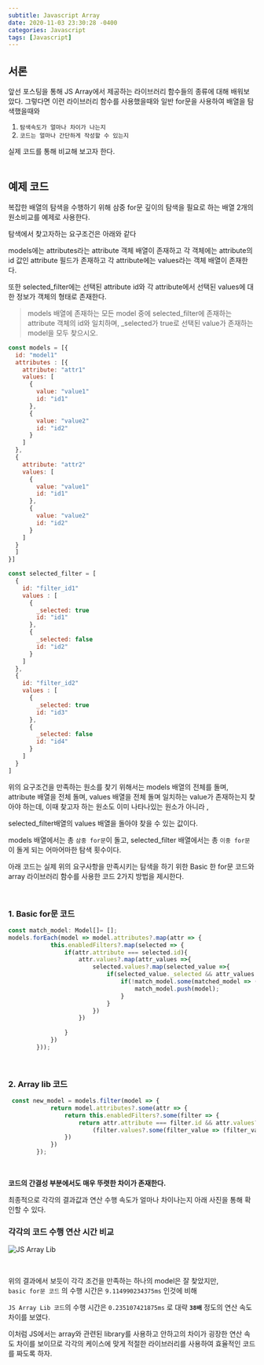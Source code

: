 ```yaml
---
subtitle: Javascript Array
date: 2020-11-03 23:30:28 -0400
categories: Javascript 
tags: [Javascript]
---
```


## 서론

앞선 포스팅을 통해 JS Array에서 제공하는 라이브러리 함수들의 종류에 대해 배워보았다. 그렇다면 이런 라이브러리 함수를 사용했을때와 일반 for문을 사용하여 배열을 탐색했을때와

1. `탐색속도가 얼마나 차이가 나는지`
1. `코드는 얼마나 간단하게 작성할 수 있는지` 

실제 코드를 통해 비교해 보고자 한다.
<br><br>

## 예제 코드
복잡한 배열의 탐색을 수행하기 위해 삼중 for문 깊이의 탐색을 필요로 하는 배열 2개의 원소비교를 예제로 사용한다.

탐색에서 찾고자하는 요구조건은 아래와 같다
<br>

 models에는 attributes라는 attribute 객체 배열이 존재하고 각 객체에는 attribute의 id 값인 attribute 필드가 존재하고 각 attribute에는 values라는 객체 배열이 존재한다. 

또한 selected_filter에는 선택된 attribute id와 각 attribute에서 선택된 values에 대한 정보가 객체의 형태로 존재한다.

> models 배열에 존재하는 모든 model 중에 selected_filter에 존재하는 attribute 객체의 id와 일치하며, _selected가 true로 선택된 value가 존재하는 model을 모두 찾으시오.


```javascript
const models = [{
  id: "model1"
  attributes : [{
    attribute: "attr1"
    values: [
      {
        value: "value1"
        id: "id1"
      },
      {
        value: "value2"
        id: "id2"
      }
    ]
  },
  {
    attribute: "attr2"
    values: [
      {
        value: "value1"
        id: "id1"
      },
      {
        value: "value2"
        id: "id2"
      }
    ]
  }
  ]
}]
```

```javascript
const selected_filter = [
  {
    id: "filter_id1"
    values : [
      {
        _selected: true
        id: "id1"
      },
      {
        _selected: false
        id: "id2"
      }
    ]
  },
  {
    id: "filter_id2"
    values : [
      {
        _selected: true
        id: "id3"
      },
      {
        _selected: false
        id: "id4"
      }
    ]
  }
]
```

위의 요구조건을 만족하는 원소를 찾기 위해서는
models 배열의 전체를 돌며, attribute 배열을 전체 돌며, values 배열을 전체 돌며 일치하는 value가 존재하는지 찾아야 하는데, 이때 찾고자 하는 원소도 이미 나타나있는 원소가 아니라 , <br>

selected_filter배열의 values 배열을 돌아야 찾을 수 있는 값이다.

models 배열에서는 총 `삼중 for문`이 돌고,
selected_filter 배열에서는 총 `이중 for문`이 돌게 되는 어마어마한 탐색 횟수이다.

아래 코드는 실제 위의 요구사항을 만족시키는 탐색을 하기 위한 Basic 한 for문 코드와 array 라이브러리 함수를 사용한 코드 2가지 방법을 제시한다.

<br>

### 1. Basic for문 코드

```javascript
const match_model: Model[]= [];
models.forEach(model => model.attributes?.map(attr => {
            this.enabledFilters?.map(selected => {
                if(attr.attribute === selected.id){
                    attr.values?.map(attr_values =>{
                        selected.values?.map(selected_value =>{
                            if(selected_value._selected && attr_values.value === selected_value.id){
                                if(!match_model.some(matched_model => (matched_model.id === model.id))){
                                    match_model.push(model);
                                }
                            }
                        })
                    })
                    
                }
            })
        }));
```

<br>

### 2. Array lib 코드

```javascript
 const new_model = models.filter(model => {
            return model.attributes?.some(attr => {
                return this.enabledFilters?.some(filter => {
                    return attr.attribute === filter.id && attr.values?.some(value => 
                        (filter.values?.some(filter_value => (filter_value._selected && filter_value.id === value.value))))
                })
            })
        });
```
<br>

**코드의 간결성 부분에서도 매우 뚜렷한 차이가 존재한다.**
<br>

최종적으로 각각의 결과값과 연산 수행 속도가 얼마나 차이나는지 아래 사진을 통해 확인할 수 있다.
<br>

### 각각의 코드 수행 연산 시간 비교

![JS Array Lib](https://junstar17.github.io/img/js_array_lib.png)

<br>

위의 결과에서 보듯이 각각 조건을 만족하는 하나의 model은 잘 찾았지만,  <br>
`basic for문 코드` 의 수행 시간은 `9.114990234375ms` 인것에 비해
<br>

`JS Array Lib 코드`의 수행 시간은 `0.235107421875ms` 로 대략 **`38배`** 정도의 연산 속도 차이를 보였다.

이처럼 JS에서는 array와 관련된 library를 사용하고 안하고의 차이가 굉장한 연산 속도 차이를 보이므로 각각의 케이스에 맞게 적절한 라이브러리를 사용하여 효율적인 코드를 짜도록 하자.
